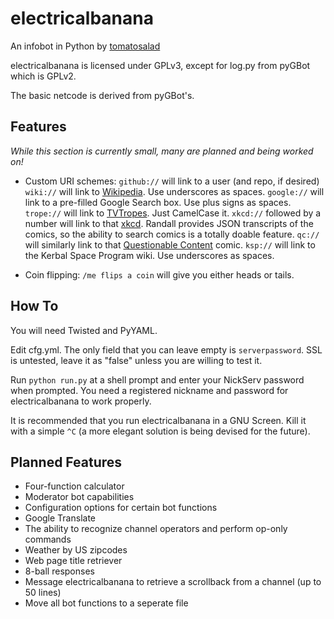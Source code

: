 electricalbanana
================

An infobot in Python by [tomatosalad](http://tomatosalad.net)

electricalbanana is licensed under GPLv3, except for log.py from pyGBot which is GPLv2.

The basic netcode is derived from pyGBot's.

Features
--------

*While this section is currently small, many are planned and being worked on!*

* Custom URI schemes: `github://` will link to a user (and repo, if desired)
					  `wiki://` will link to [Wikipedia](http://en.wikipedia.org). Use underscores as spaces.
					  `google://` will link to a pre-filled Google Search box. Use plus signs as spaces.
					  `trope://` will link to [TVTropes](http://tvtropes.org). Just CamelCase it.
					  `xkcd://` followed by a number will link to that [xkcd](http://xkcd.com). Randall provides JSON
					  transcripts of the comics, so the ability to search comics is a totally doable
					  feature.
					  `qc://` will similarly link to that [Questionable Content](http://questionablecontent.net) comic.
					  `ksp://` will link to the Kerbal Space Program wiki. Use underscores as spaces.

* Coin flipping: `/me flips a coin` will give you either heads or tails.

How To
------

You will need Twisted and PyYAML.

Edit cfg.yml. The only field that you can leave empty is `serverpassword`. SSL is untested, leave it as "false" unless
you are willing to test it.

Run `python run.py` at a shell prompt and enter your NickServ password when prompted. You need a registered nickname
and password for electricalbanana to work properly. 

It is recommended that you run electricalbanana in a GNU Screen. Kill it with a simple `^C` (a more elegant solution is being
devised for the future).


Planned Features
----------------
* Four-function calculator
* Moderator bot capabilities
* Configuration options for certain bot functions
* Google Translate
* The ability to recognize channel operators and perform op-only commands
* Weather by US zipcodes
* Web page title retriever
* 8-ball responses
* Message electricalbanana to retrieve a scrollback from a channel (up to 50 lines)
* Move all bot functions to a seperate file
